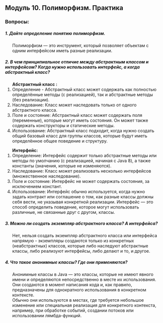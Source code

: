 <h2> Модуль 10. Полиморфизм. Практика </h2>
<h3> Вопросы:  </h3> 
<h5> 1. Дайте определение понятию полиморфизм. </h5>
<ol>
Полиморфизм —  это инструмент, который позволяет объектам с одним интерфейсом иметь разные реализации.
</ol>

<h5> 2. В чем принципиальное отличие между абстрактным классом и интерфейсом? Когда нужно использовать интерфейс, а когда абстрактный класс? </h5>
<ol>
<strong> Абстрактный класс : </strong>
<br>
<li> Определение  - Абстрактный класс может содержать как полностью определённые методы (с реализацией), так и абстрактные методы (без реализации). </li>
<li> Наследование: Класс может наследовать только от одного абстрактного класса. </li>
<li> Поле и состояние: Абстрактный класс может содержать поля (переменные), которые могут иметь состояния. Он может также содержать конструкторы и статические методы.</li>
<li> Использование: Абстрактный класс подходит, когда нужно создать общий базовый класс для группы классов, которые будут иметь определённое общее поведение и структуру. </li>
</ol>
<ol>
<strong> Интерфейс: </strong>
<br>
<li> Определение: Интерфейс содержит только абстрактные методы или методы по умолчанию (с реализацией, начиная с Java 8), а также константы (значения, которые не изменяются).</li>
<li> Наследование: Класс может реализовать несколько интерфейсов (множественное наследование).</li>
<li> Поле и состояние: Интерфейс не может содержать состояния, за исключением констант.</li>
<li> Использование: Интерфейс обычно используется, когда нужно задать контракт или соглашение о том, как разные классы должны себя вести, не указывая конкретной реализации. Интерфейс — это способ определить поведение, которое могут использовать различные, не связанные друг с другом, классы.</li>
</ol>

<h5> 3. Можно ли создать экземпляр абстрактного класса? А интерфейса? </h5>
<ol>
Нет, нельзя создать экземпляр абстрактного класса или интерфейса напрямую - экземпляры создаются только из конкретных (неабстрактных) классов, которые либо наследуют абстрактные классы, либо реализуют интерфейсы, либо делают и то, и другое.
</ol>

<h5> 4. Что такое анонимные классы? Где они применяются? </h5>
<ol>
Анонимные классы в Java — это классы, которые не имеют явного имени и определяются непосредственно в месте их использования. Они создаются в момент написания кода и, как правило, предназначены для однократного использования в конкретном контексте. 
<br>
Обычно они используются в местах, где требуется небольшое изменение или специальная реализация для конкретного контекста, например, при обработке событий, создании потоков или использовании лямбда-функций.
</ol>